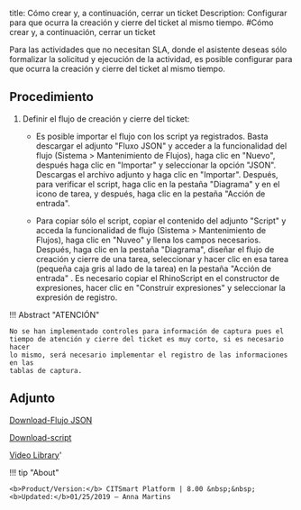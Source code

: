 title: Cómo crear y, a continuación, cerrar un ticket
Description: Configurar para que ocurra la creación y cierre del ticket al mismo tiempo.
#Cómo crear y, a continuación, cerrar un ticket


Para las actividades que no necesitan SLA, donde el asistente deseas sólo
formalizar la solicitud y ejecución de la actividad, es posible configurar para
que ocurra la creación y cierre del ticket al mismo tiempo.

Procedimiento
-----------------

1.  Definir el flujo de creación y cierre del ticket:

    -   Es posible importar el flujo con los script ya registrados. Basta
        descargar el adjunto "Fluxo JSON" y acceder a la funcionalidad del flujo
        (Sistema \> Mantenimiento de Flujos), haga clic en "Nuevo", después haga
        clic en "Importar" y seleccionar la opción "JSON". Descargas el archivo
        adjunto y haga clic en "Importar". Después, para verificar el script,
        haga clic en la pestaña "Diagrama" y en el icono de tarea, y después,
        haga clic en la pestaña "Acción de entrada".

    -   Para copiar sólo el script, copiar el contenido del adjunto "Script" y
        acceda la funcionalidad de flujo (Sistema \> Mantenimiento de Flujos),
        haga clic en "Nuveo" y llena los campos necesarios. Después, haga clic
        en la pestaña "Diagrama", diseñar el flujo de creación y cierre de una
        tarea, seleccionar y hacer clic en esa tarea (pequeña caja gris al lado
        de la tarea) en la pestaña "Acción de entrada" . Es necesario copiar el
        RhinoScript en el constructor de expresiones, hacer clic en "Construir
        expresiones" y seleccionar la expresión de registro.

!!! Abstract "ATENCIÓN"

    No se han implementado controles para información de captura pues el
    tiempo de atención y cierre del ticket es muy corto, si es necesario hacer
    lo mismo, será necesario implementar el registro de las informaciones en las
    tablas de captura.


Adjunto
------
[Download-Flujo JSON][1]

[Download-script][2]


<i class='fa fa-youtube-play  fa-2x' style='color:#97ce17;vertical-align: middle;'> </i> [Video Library](https://www.youtube.com/playlist?list=PLB5qK2uzf2ROl8PJLi-kszYhGzr17uvz-)'

!!! tip "About"

    <b>Product/Version:</b> CITSmart Platform | 8.00 &nbsp;&nbsp;
    <b>Updated:</b>01/25/2019 – Anna Martins


[1]:/pt-br/citsmart-esp-8/processes/tickets/images/fluxo-JSON.json
[2]:/pt-br/citsmart-esp-8/processes/tickets/images/script.zip
